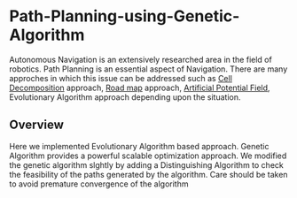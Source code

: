 # Path-Planning-using-Genetic-Algorithm
Autonomous Navigation is an extensively researched area in the field of robotics. Path Planning is an essential aspect of Navigation. There are many approches in which this issue can be addressed such as [Cell Decomposition](https://www.cs.cmu.edu/~motionplanning/lecture/Chap6-CellDecomp_howie.pdf) approach, [Road map](https://www.cs.cmu.edu/~motionplanning/lecture/Chap5-RoadMap-Methods_howie.pdf) approach, [Artificial Potential Field](https://medium.com/@rymshasiddiqui/path-planning-using-potential-field-algorithm-a30ad12bdb08), Evolutionary Algorithm approach depending upon the situation.
## Overview
Here we implemented Evolutionary Algorithm based approach. Genetic Algorithm provides a powerful scalable optimization approach. We modified the genetic algorithm slghtly by adding a Distinguishing Algorithm to check the feasibility of the paths generated by the algorithm. Care should be taken to avoid premature convergence of the algorithm
